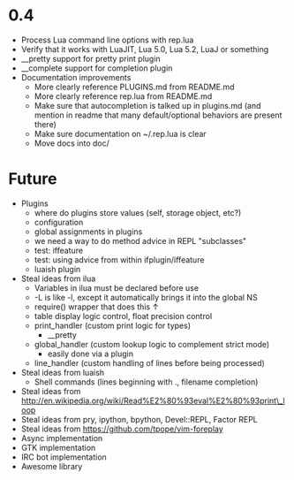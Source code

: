 0.4
===

  * Process Lua command line options with rep.lua
  * Verify that it works with LuaJIT, Lua 5.0, Lua 5.2, LuaJ or something
  * __pretty support for pretty print plugin
  * __complete support for completion plugin
  * Documentation improvements
    * More clearly reference PLUGINS.md from README.md
    * More clearly reference rep.lua from README.md
    * Make sure that autocompletion is talked up in plugins.md (and mention in readme that many default/optional behaviors are present there)
    * Make sure documentation on ~/.rep.lua is clear
    * Move docs into doc/

Future
======

  * Plugins
    * where do plugins store values (self, storage object, etc?)
    * configuration
    * global assignments in plugins
    * we need a way to do method advice in REPL "subclasses"
    * test: iffeature
    * test: using advice from within ifplugin/iffeature
    * luaish plugin
  * Steal ideas from ilua
    * Variables in ilua must be declared before use
    * -L is like -l, except it automatically brings it into the global NS
    * require() wrapper that does this ↑
    * table display logic control, float precision control
    * print\_handler (custom print logic for types)
      * \_\_pretty
    * global\_handler (custom lookup logic to complement strict mode)
      * easily done via a plugin
    * line\_handler (custom handling of lines before being processed)
  * Steal ideas from luaish
    * Shell commands (lines beginning with ., filename completion)
  * Steal ideas from http://en.wikipedia.org/wiki/Read%E2%80%93eval%E2%80%93print\_loop
  * Steal ideas from pry, ipython, bpython, Devel::REPL, Factor REPL
  * Steal ideas from https://github.com/tpope/vim-foreplay
  * Async implementation
  * GTK implementation
  * IRC bot implementation
  * Awesome library
